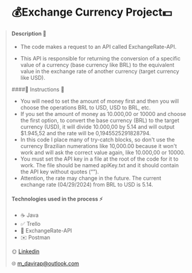 <h1 align="center">💰Exchange Currency Project💵</h1>

> #### Description 📢
> - The code makes a request to an API called ExchangeRate-API.
>
> - This API is responsible for returning the conversion of a specific value of a currency
>   (base currency like BRL) to the equivalent value in the
>   exchange rate of another currency (target currency like USD).
>
> ####:red_circle: Instructions :red_circle:
>
>  - You will need to set the amount of money first and then you will choose the operations BRL to USD, USD to BRL, etc.
>  - If you set the amount of money as 10.000,00 or 10000 and choose the first option, to convert the base currency (BRL) to the target
>    currency (USD), it will divide 10.000,00 by 5.14 and will output $1.945,52 and the rate will be 0,1945525291828794.
>  - In this code I place many of try-catch blocks, so don't use the currency Brazilian numerations like 10,000.00
>    because it won't work and will ask the correct value again, like 10.000,00 or 10000.
>  - You must set the API key in a file at the root of the code for it to work. The file should be
>    named apiKey.txt and it should contain the API key without quotes (“”).
>  - Attention, the rate may change in the future. The current exchange rate (04/29/2024) from BRL to USD is 5.14.
>      
> #### Technologies used in the process ⚡
>
> - ☕ Java
> - ✅ Trello
> - 🚩 ExchangeRate-API
> - ✉️ Postman
>   
> 🌞 [Linkedin](https://www.linkedin.com/in/mateus-alcantara-7280b525b)
> 
> 🌐 <m_davirap@outlook.com>
> 
